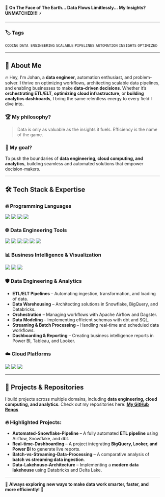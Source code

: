 🚀 **On The Face of The Earth... Data Flows Limitlessly... My Insights? UNMATCHED!!!** ⚡

---

### 🏷️ Tags

`CODING` `DATA ENGINEERING` `SCALABLE` `PIPELINES` `AUTOMATION` `INSIGHTS` `OPTIMIZED`

---

## 🧠 About Me

🔥 Hey, I'm Johan, a **data engineer**, automation enthusiast, and problem-solver. I thrive on optimizing workflows, architecting scalable data pipelines, and enabling businesses to make **data-driven decisions**. Whether it’s **orchestrating ETL/ELT**, **optimizing cloud infrastructure**, or **building analytics dashboards**, I bring the same relentless energy to every field I dive into.

### 🏆 My philosophy?
> Data is only as valuable as the insights it fuels. Efficiency is the name of the game.

### 🎯 My goal?
To push the boundaries of **data engineering, cloud computing, and analytics**, building seamless and automated solutions that empower decision-makers.

---

## 🛠️ Tech Stack & Expertise

### 🔥 Programming Languages

<p align="left">
  <img src="https://img.shields.io/badge/Python-blue?style=for-the-badge&logo=python">
  <img src="https://img.shields.io/badge/SQL-orange?style=for-the-badge&logo=postgresql">
  <img src="https://img.shields.io/badge/Java-red?style=for-the-badge&logo=java">
  <img src="https://img.shields.io/badge/Shell_Scripting-black?style=for-the-badge&logo=gnu-bash">
</p>

### 🌐 Data Engineering Tools

<p align="left">
  <img src="https://img.shields.io/badge/Snowflake-blue?style=for-the-badge&logo=snowflake">
  <img src="https://img.shields.io/badge/dbt-orange?style=for-the-badge&logo=dbt">
  <img src="https://img.shields.io/badge/Databricks-red?style=for-the-badge&logo=databricks">
  <img src="https://img.shields.io/badge/BigQuery-blue?style=for-the-badge&logo=google-cloud">
  <img src="https://img.shields.io/badge/Airflow-blue?style=for-the-badge&logo=apache-airflow">
  <img src="https://img.shields.io/badge/Dagster-purple?style=for-the-badge&logo=dagster">
</p>

### 📊 Business Intelligence & Visualization

<p align="left">
  <img src="https://img.shields.io/badge/Power_BI-yellow?style=for-the-badge&logo=powerbi">
  <img src="https://img.shields.io/badge/Tableau-blue?style=for-the-badge&logo=tableau">
  <img src="https://img.shields.io/badge/Looker-blue?style=for-the-badge&logo=looker">
</p>

### 🛡️ Data Engineering & Analytics

- **ETL/ELT Pipelines** – Automating ingestion, transformation, and loading of data.
- **Data Warehousing** – Architecting solutions in Snowflake, BigQuery, and Databricks.
- **Orchestration** – Managing workflows with Apache Airflow and Dagster.
- **Data Modeling** – Implementing efficient schemas with dbt and SQL.
- **Streaming & Batch Processing** – Handling real-time and scheduled data workflows.
- **Dashboarding & Reporting** – Creating business intelligence reports in Power BI, Tableau, and Looker.

### ☁️ Cloud Platforms

<p align="left">
  <img src="https://img.shields.io/badge/AWS-orange?style=for-the-badge&logo=amazon-aws">
  <img src="https://img.shields.io/badge/Google_Cloud-blue?style=for-the-badge&logo=google-cloud">
  <img src="https://img.shields.io/badge/Azure-blue?style=for-the-badge&logo=microsoft-azure">
</p>

---

## 📂 Projects & Repositories

I build projects across multiple domains, including **data engineering, cloud computing, and analytics**.
Check out my repositories here: **[My GitHub Repos](https://github.com/yourgithub)**

### 🔥 Highlighted Projects:

- **Automated-Snowflake-Pipeline** – A fully automated **ETL pipeline** using Airflow, Snowflake, and dbt.
- **Real-time-Dashboarding** – A project integrating **BigQuery, Looker, and Power BI** to generate live reports.
- **Batch-vs-Streaming-Data-Processing** – A comparative analysis of **batch vs streaming data ingestion**.
- **Data-Lakehouse-Architecture** – Implementing a **modern data lakehouse** using Databricks and Delta Lake.

---

🎯 **Always exploring new ways to make data work smarter, faster, and more efficiently!** 🚀
